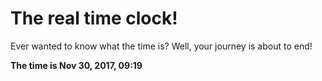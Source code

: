# The real time clock!

Ever wanted to know what the time is? Well, your journey is about to end!

**The time is Nov 30, 2017, 09:19**